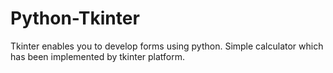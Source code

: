 # Python-Tkinter

Tkinter enables you to develop forms using python. Simple calculator which has been implemented by tkinter platform.
